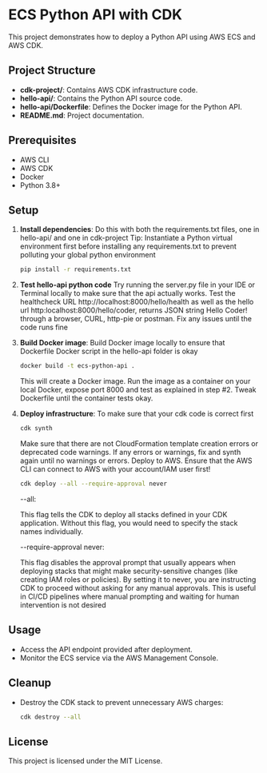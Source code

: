 # ECS Python API with CDK

This project demonstrates how to deploy a Python API using AWS ECS and AWS CDK.

## Project Structure

- **cdk-project/**: Contains AWS CDK infrastructure code.
- **hello-api/**: Contains the Python API source code.
- **hello-api/Dockerfile**: Defines the Docker image for the Python API.
- **README.md**: Project documentation.

## Prerequisites

- AWS CLI
- AWS CDK
- Docker
- Python 3.8+

## Setup

1. **Install dependencies**:
   Do this with both the requirements.txt files, one in hello-api/ and one in cdk-project
   Tip: Instantiate a Python virtual environment first before installing any requirements.txt
        to prevent polluting your global python environment
    ```bash
    pip install -r requirements.txt
    ```
2. **Test hello-api python code**
    Try running the server.py file in your IDE or Terminal locally to make sure that the api 
    actually works. Test the healthcheck URL http://localhost:8000/hello/health as well as the
    hello url http:localhost:8000/hello/coder, returns JSON string Hello Coder! through
    a browser, CURL, http-pie or postman. Fix any issues until the code runs fine
3. **Build Docker image**:
    Build Docker image locally to ensure that Dockerfile Docker script in the hello-api folder is okay
    ```bash
    docker build -t ecs-python-api .
    ```
    This will create a Docker image. Run the image as a container on your local Docker, expose port 8000
    and test as explained in step #2. Tweak Dockerfile until the container tests okay.
3. **Deploy infrastructure**:
    To make sure that your cdk code is correct first
    ```bash
    cdk synth
    ```
    Make sure that there are not CloudFormation template creation errors or deprecated code warnings.
    If any errors or warnings, fix and synth again until no warnings or errors.
    Deploy to AWS. Ensure that the AWS CLI can connect to AWS with your account/IAM user first!
    ```bash
    cdk deploy --all --require-approval never
    ```
    --all:

    This flag tells the CDK to deploy all stacks defined in your CDK application. Without this flag, you would need to specify the stack names individually.
    
    --require-approval never:

    This flag disables the approval prompt that usually appears when deploying stacks that might make security-sensitive changes (like creating IAM roles or policies). 
    By setting it to never, you are instructing CDK to proceed without asking for any manual approvals. This is useful in CI/CD pipelines where manual prompting
    and waiting for human intervention is not desired



## Usage

- Access the API endpoint provided after deployment.
- Monitor the ECS service via the AWS Management Console.

## Cleanup

- Destroy the CDK stack to prevent unnecessary AWS charges:
    ```bash
    cdk destroy --all
    ```

## License

This project is licensed under the MIT License.